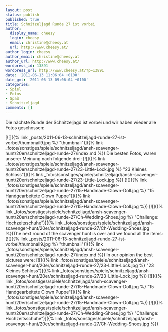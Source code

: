 ```yaml
---
layout: post
status: publish
published: true
title: Schnitzeljagd Runde 27 ist vorbei
author:
  display_name: cheesy
  login: cheesy
  email: christine@cheesy.at
  url: http://www.cheesy.at/
author_login: cheesy
author_email: christine@cheesy.at
author_url: http://www.cheesy.at/
wordpress_id: 13891
wordpress_url: http://www.cheesy.at/?p=13891
date: '2011-06-13 11:06:04 +0100'
date_gmt: '2011-06-13 09:06:04 +0100'
categories:
- Spiel
- Fotos
- Spaß
- Schnitzeljagd
comments: []
---
```

<!--:de-->Die nächste Runde der Schnitzeljagd ist vorbei und wir haben wieder alle Fotos geschossen:
[![]({% link _posts/2011-06-13-schnitzeljagd-runde-27-ist-vorbei/thumbnail9.jpg %} "thumbnail")]({% link _fotos/sonstiges/spiele/schnitzeljagd/ansh-scavenger-hunt/20er/schnitzeljagd-runde-27/index.md %})
Die besten Fotos, waren unserer Meinung nach folgende drei:
[![]({% link _fotos/sonstiges/spiele/schnitzeljagd/ansh-scavenger-hunt/20er/schnitzeljagd-runde-27/23-Little-Lock.jpg %} "23 Kleines Schloss")]({% link _fotos/sonstiges/spiele/schnitzeljagd/ansh-scavenger-hunt/20er/schnitzeljagd-runde-27/23-Little-Lock.jpg %})
[![]({% link _fotos/sonstiges/spiele/schnitzeljagd/ansh-scavenger-hunt/20er/schnitzeljagd-runde-27/15-Handmade-Clown-Doll.jpg %} "15 Handgearbeitete Clown Puppe")]({% link _fotos/sonstiges/spiele/schnitzeljagd/ansh-scavenger-hunt/20er/schnitzeljagd-runde-27/15-Handmade-Clown-Doll.jpg %})
[![]({% link _fotos/sonstiges/spiele/schnitzeljagd/ansh-scavenger-hunt/20er/schnitzeljagd-runde-27/Ch-Wedding-Shoes.jpg %} "Challenge: Hochzeitsschuhe")]({% link _fotos/sonstiges/spiele/schnitzeljagd/ansh-scavenger-hunt/20er/schnitzeljagd-runde-27/Ch-Wedding-Shoes.jpg %})<!--:--><!--:en-->The next round of the scavenger hunt is over and we found all the items:
[![]({% link _posts/2011-06-13-schnitzeljagd-runde-27-ist-vorbei/thumbnail9.jpg %} "thumbnail")]({% link _fotos/sonstiges/spiele/schnitzeljagd/ansh-scavenger-hunt/20er/schnitzeljagd-runde-27/index.md %})
In our opinion the best pictures were:
[![]({% link _fotos/sonstiges/spiele/schnitzeljagd/ansh-scavenger-hunt/20er/schnitzeljagd-runde-27/23-Little-Lock.jpg %} "23 Kleines Schloss")]({% link _fotos/sonstiges/spiele/schnitzeljagd/ansh-scavenger-hunt/20er/schnitzeljagd-runde-27/23-Little-Lock.jpg %})
[![]({% link _fotos/sonstiges/spiele/schnitzeljagd/ansh-scavenger-hunt/20er/schnitzeljagd-runde-27/15-Handmade-Clown-Doll.jpg %} "15 Handgearbeitete Clown Puppe")]({% link _fotos/sonstiges/spiele/schnitzeljagd/ansh-scavenger-hunt/20er/schnitzeljagd-runde-27/15-Handmade-Clown-Doll.jpg %})
[![]({% link _fotos/sonstiges/spiele/schnitzeljagd/ansh-scavenger-hunt/20er/schnitzeljagd-runde-27/Ch-Wedding-Shoes.jpg %} "Challenge: Hochzeitsschuhe")]({% link _fotos/sonstiges/spiele/schnitzeljagd/ansh-scavenger-hunt/20er/schnitzeljagd-runde-27/Ch-Wedding-Shoes.jpg %})<!--:-->
